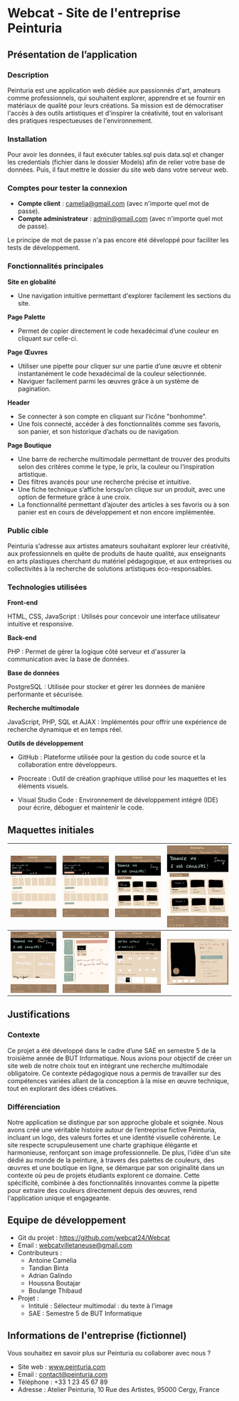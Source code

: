 # Webcat - Site de l'entreprise Peinturia

## Présentation de l’application

### **Description**
Peinturia est une application web dédiée aux passionnés d'art, amateurs comme professionnels, qui souhaitent explorer, apprendre et se fournir en matériaux de qualité pour leurs créations. Sa mission est de démocratiser l'accès à des outils artistiques et d'inspirer la créativité, tout en valorisant des pratiques respectueuses de l'environnement.

### **Installation**
Pour avoir les données, il faut exécuter tables.sql puis data.sql et changer les credentials (fichier dans le dossier Models) afin de relier votre base de données. Puis, il faut mettre le dossier du site web dans votre serveur web.

### **Comptes pour tester la connexion**
* **Compte client** : camelia@gmail.com (avec n'importe quel mot de passe).
* **Compte administrateur** : admin@gmail.com (avec n'importe quel mot de passe).

Le principe de mot de passe n'a pas encore été développé pour faciliter les tests de développement.

###  **Fonctionnalités principales**
**Site en globalité**
* Une navigation intuitive permettant d'explorer facilement les sections du site.

**Page Palette**
* Permet de copier directement le code hexadécimal d’une couleur en cliquant sur celle-ci.

**Page Œuvres**
* Utiliser une pipette pour cliquer sur une partie d’une œuvre et obtenir instantanément le code hexadécimal de la couleur sélectionnée.
* Naviguer facilement parmi les œuvres grâce à un système de pagination.

**Header**
* Se connecter à son compte en cliquant sur l’icône "bonhomme".
* Une fois connecté, accéder à des fonctionnalités comme ses favoris, son panier, et son historique d’achats ou de navigation.

**Page Boutique**
* Une barre de recherche multimodale permettant de trouver des produits selon des critères comme le type, le prix, la couleur ou l’inspiration artistique.
* Des filtres avancés pour une recherche précise et intuitive.
* Une fiche technique s’affiche lorsqu’on clique sur un produit, avec une option de fermeture grâce à une croix.
* La fonctionnalité permettant d’ajouter des articles à ses favoris ou à son panier est en cours de développement et non encore implémentée.

###  **Public cible**
Peinturia s’adresse aux artistes amateurs souhaitant explorer leur créativité, aux professionnels en quête de produits de haute qualité, aux enseignants en arts plastiques cherchant du matériel pédagogique, et aux entreprises ou collectivités à la recherche de solutions artistiques éco-responsables.

### **Technologies utilisées**
**Front-end**

HTML, CSS, JavaScript : Utilisés pour concevoir une interface utilisateur intuitive et responsive.

**Back-end**

PHP : Permet de gérer la logique côté serveur et d'assurer la communication avec la base de données.

**Base de données**

PostgreSQL : Utilisée pour stocker et gérer les données de manière performante et sécurisée.

**Recherche multimodale**

JavaScript, PHP, SQL et AJAX : Implémentés pour offrir une expérience de recherche dynamique et en temps réel.

**Outils de développement**

* GitHub : Plateforme utilisée pour la gestion du code source et la collaboration entre développeurs.

* Procreate : Outil de création graphique utilisé pour les maquettes et les éléments visuels.

* Visual Studio Code : Environnement de développement intégré (IDE) pour écrire, déboguer et maintenir le code.

## Maquettes initiales

| ![alt text](image.png) | ![alt text](image-1.png) | ![alt text](image-2.png) | ![alt text](image-3.png) |
|-------------------------|--------------------------|--------------------------|--------------------------|
| ![alt text](image-4.png) | ![alt text](image-5.png) | ![alt text](image-6.png) | ![alt text](image-7.png) |

## Justifications
### **Contexte**
Ce projet a été développé dans le cadre d’une SAE en semestre 5 de la troisième année de BUT Informatique. Nous avions pour objectif de créer un site web de notre choix tout en intégrant une recherche multimodale obligatoire. Ce contexte pédagogique nous a permis de travailler sur des compétences variées allant de la conception à la mise en œuvre technique, tout en explorant des idées créatives.

### **Différenciation**
Notre application se distingue par son approche globale et soignée. Nous avons créé une véritable histoire autour de l’entreprise fictive Peinturia, incluant un logo, des valeurs fortes et une identité visuelle cohérente. Le site respecte scrupuleusement une charte graphique élégante et harmonieuse, renforçant son image professionnelle. De plus, l'idée d'un site dédié au monde de la peinture, à travers des palettes de couleurs, des œuvres et une boutique en ligne, se démarque par son originalité dans un contexte où peu de projets étudiants explorent ce domaine. Cette spécificité, combinée à des fonctionnalités innovantes comme la pipette pour extraire des couleurs directement depuis des œuvres, rend l'application unique et engageante.

## Equipe de développement
* Git du projet : https://github.com/webcat24/Webcat
* Email : webcatvilletaneuse@gmail.com
* Contributeurs : 
    * Antoine Camélia
    * Tandian Binta
    * Adrian Galindo
    * Houssna Boutajar
    * Boulange Thibaud
* Projet : 
    * Intitulé : Sélecteur multimodal : du texte à  l’image
    * SAE : Semestre 5 de BUT Informatique

## Informations de l'entreprise (fictionnel)
Vous souhaitez en savoir plus sur Peinturia ou collaborer avec nous ?

* Site web : www.peinturia.com
* Email : contact@peinturia.com
* Téléphone : +33 1 23 45 67 89
* Adresse : Atelier Peinturia, 10 Rue des Artistes, 95000 Cergy, France
